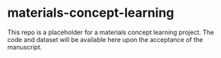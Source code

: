 # materials-concept-learning

This repo is a placeholder for a materials concept learning project.
The code and dataset will be available here upon the acceptance of the manuscript.
